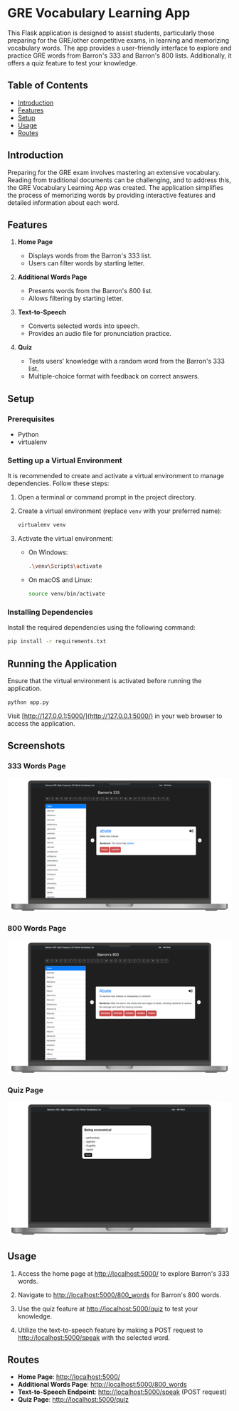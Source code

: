 # GRE Vocabulary Learning App

This Flask application is designed to assist students, particularly those preparing for the GRE/other competitive exams, in learning and memorizing vocabulary words. The app provides a user-friendly interface to explore and practice GRE words from Barron's 333 and Barron's 800 lists. Additionally, it offers a quiz feature to test your knowledge.

## Table of Contents
- [Introduction](#introduction)
- [Features](#features)
- [Setup](#setup)
- [Usage](#usage)
- [Routes](#routes)

## Introduction

Preparing for the GRE exam involves mastering an extensive vocabulary. Reading from traditional documents can be challenging, and to address this, the GRE Vocabulary Learning App was created. The application simplifies the process of memorizing words by providing interactive features and detailed information about each word.

## Features

1. **Home Page**
   - Displays words from the Barron's 333 list.
   - Users can filter words by starting letter.

2. **Additional Words Page**
   - Presents words from the Barron's 800 list.
   - Allows filtering by starting letter.

3. **Text-to-Speech**
   - Converts selected words into speech.
   - Provides an audio file for pronunciation practice.

4. **Quiz**
   - Tests users' knowledge with a random word from the Barron's 333 list.
   - Multiple-choice format with feedback on correct answers.

## Setup

### Prerequisites

- Python
- virtualenv

### Setting up a Virtual Environment

It is recommended to create and activate a virtual environment to manage dependencies. Follow these steps:

1. Open a terminal or command prompt in the project directory.

2. Create a virtual environment (replace `venv` with your preferred name):

    ```bash
    virtualenv venv
    ```

3. Activate the virtual environment:

    - On Windows:

        ```bash
        .\venv\Scripts\activate
        ```

    - On macOS and Linux:

        ```bash
        source venv/bin/activate
        ```

### Installing Dependencies

Install the required dependencies using the following command:

```bash
pip install -r requirements.txt
```

## Running the Application

Ensure that the virtual environment is activated before running the application.

```bash
python app.py
```

Visit [http://127.0.0.1:5000/](http://127.0.0.1:5000/) in your web browser to access the application.

## Screenshots

### 333 Words Page

<img  src="https://github.com/nachiketgalande1609/English-Vocabulary-Builder/blob/main/screenshots/home_mac.png?raw=true"  alt="333 words page">

### 800 Words Page

<img  src="https://github.com/nachiketgalande1609/English-Vocabulary-Builder/blob/main/screenshots/800_mac.png?raw=true"  alt="333 words page">

### Quiz Page

<img  src="https://github.com/nachiketgalande1609/English-Vocabulary-Builder/blob/main/screenshots/quiz_mac.png?raw=true"  alt="333 words page">

## Usage

1. Access the home page at [http://localhost:5000/](http://localhost:5000/) to explore Barron's 333 words.

2. Navigate to [http://localhost:5000/800_words](http://localhost:5000/800_words) for Barron's 800 words.

3. Use the quiz feature at [http://localhost:5000/quiz](http://localhost:5000/quiz) to test your knowledge.

4. Utilize the text-to-speech feature by making a POST request to [http://localhost:5000/speak](http://localhost:5000/speak) with the selected word.

## Routes

- **Home Page**: [http://localhost:5000/](http://localhost:5000/)
- **Additional Words Page**: [http://localhost:5000/800_words](http://localhost:5000/800_words)
- **Text-to-Speech Endpoint**: [http://localhost:5000/speak](http://localhost:5000/speak) (POST request)
- **Quiz Page**: [http://localhost:5000/quiz](http://localhost:5000/quiz)
